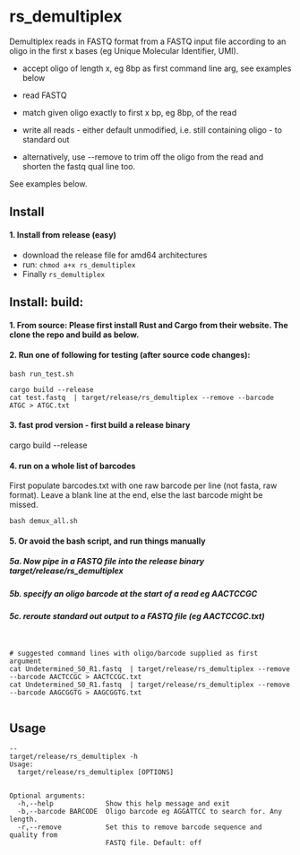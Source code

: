 # rs_demultiplex

Demultiplex reads in FASTQ format from a FASTQ input file according to an oligo in the first x bases (eg Unique Molecular Identifier, UMI).

 - accept oligo of length x, eg 8bp as first command line arg, see examples below
 - read FASTQ
 - match given oligo exactly to first x bp, eg 8bp, of the read 

 - write all reads - either default unmodified, i.e. still containing oligo - to standard out
 - alternatively, use --remove to trim off the oligo from the read and shorten the fastq qual line too.

See examples below.

## Install

#### 1. Install from release (easy)
 - download the release file for amd64 architectures
 - run: `chmod a+x rs_demultiplex`
 - Finally `rs_demultiplex`



## Install: build: 

#### 1. From source: Please first install Rust and Cargo from their website. The clone the repo and build as below.

#### 2. Run one of following for testing (after source code changes):

```
bash run_test.sh

cargo build --release
cat test.fastq  | target/release/rs_demultiplex --remove --barcode ATGC > ATGC.txt
```

#### 3. fast prod version - first build a release binary
cargo build --release


#### 4. run on a whole list of barcodes

First populate barcodes.txt with one raw barcode per line (not fasta, raw format). 
Leave a blank line at the end, else the last barcode might be missed.

```
bash demux_all.sh
```

#### 5. Or avoid the bash script, and run things manually 
##### 5a. Now pipe in a FASTQ file into the release binary target/release/rs_demultiplex
##### 5b. specify an oligo barcode at the start of a read eg AACTCCGC  
##### 5c. reroute standard out output to a FASTQ file (eg AACTCCGC.txt)

```


# suggested command lines with oligo/barcode supplied as first argument
cat Undetermined_S0_R1.fastq  | target/release/rs_demultiplex --remove --barcode AACTCCGC > AACTCCGC.txt
cat Undetermined_S0_R1.fastq  | target/release/rs_demultiplex --remove --barcode AAGCGGTG > AAGCGGTG.txt


```


## Usage
```
--
target/release/rs_demultiplex -h
Usage:
  target/release/rs_demultiplex [OPTIONS]


Optional arguments:
  -h,--help             Show this help message and exit
  -b,--barcode BARCODE  Oligo barcode eg AGGATTCC to search for. Any length.
  -r,--remove           Set this to remove barcode sequence and quality from
                        FASTQ file. Default: off
```

